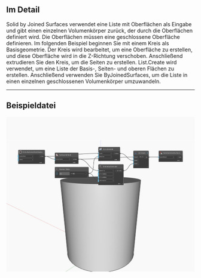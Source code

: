 ## Im Detail
Solid by Joined Surfaces verwendet eine Liste mit Oberflächen als Eingabe und gibt einen einzelnen Volumenkörper zurück, der durch die Oberflächen definiert wird. Die Oberflächen müssen eine geschlossene Oberfläche definieren. Im folgenden Beispiel beginnen Sie mit einem Kreis als Basisgeometrie. Der Kreis wird bearbeitet, um eine Oberfläche zu erstellen, und diese Oberfläche wird in die Z-Richtung verschoben. Anschließend extrudieren Sie den Kreis, um die Seiten zu erstellen. List.Create wird verwendet, um eine Liste der Basis-, Seiten- und oberen Flächen zu erstellen. Anschließend verwenden Sie ByJoinedSurfaces, um die Liste in einen einzelnen geschlossenen Volumenkörper umzuwandeln.
___
## Beispieldatei

![ByJoinedSurfaces](./Autodesk.DesignScript.Geometry.Solid.ByJoinedSurfaces_img.jpg)

